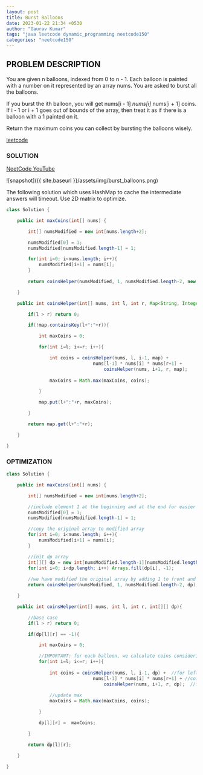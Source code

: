 ```yaml
---
layout: post
title: Burst Balloons
date: 2023-01-22 21:34 +0530
author: "Gaurav Kumar"
tags: "java leetcode dynamic_programming neetcode150"
categories: "neetcode150"
---
```


## PROBLEM DESCRIPTION

You are given n balloons, indexed from 0 to n - 1. Each balloon is painted with a number on it represented by an array nums. You are asked to burst all the balloons.

If you burst the ith balloon, you will get nums[i - 1] *nums[i]* nums[i + 1] coins. If i - 1 or i + 1 goes out of bounds of the array, then treat it as if there is a balloon with a 1 painted on it.

Return the maximum coins you can collect by bursting the balloons wisely.

[leetcode](https://leetcode.com/problems/burst-balloons/)

### SOLUTION

[NeetCode YouTube](https://www.youtube.com/watch?v=VFskby7lUbw)

![snapshot]({{ site.baseurl }}/assets/img/burst_balloons.png)

The following solution which uses HashMap to cache the intermediate answers will timeout. Use 2D matrix to optimize.

```java
class Solution {

    public int maxCoins(int[] nums) {

        int[] numsModified = new int[nums.length+2];

        numsModified[0] = 1;
        numsModified[numsModified.length-1] = 1;

        for(int i=0; i<nums.length; i++){
            numsModified[i+1] = nums[i];
        }
        
        return coinsHelper(numsModified, 1, numsModified.length-2, new HashMap<String, Integer>());

    }

    public int coinsHelper(int[] nums, int l, int r, Map<String, Integer> map){

        if(l > r) return 0;

        if(!map.containsKey(l+":"+r)){

            int maxCoins = 0;

            for(int i=l; i<=r; i++){

                int coins = coinsHelper(nums, l, i-1, map) +  
                                nums[l-1] * nums[i] * nums[r+1] + 
                                    coinsHelper(nums, i+1, r, map);
                
                maxCoins = Math.max(maxCoins, coins);

            }

            map.put(l+":"+r, maxCoins);

        }

        return map.get(l+":"+r);

    }

}
```

### OPTIMIZATION

```java
class Solution {

    public int maxCoins(int[] nums) {

        int[] numsModified = new int[nums.length+2];

        //include element 1 at the beginning and at the end for easier calculation
        numsModified[0] = 1;
        numsModified[numsModified.length-1] = 1;

        //copy the original array to modified array
        for(int i=0; i<nums.length; i++){
            numsModified[i+1] = nums[i];
        }

        //init dp array
        int[][] dp = new int[numsModified.length-1][numsModified.length-1];
        for(int i=0; i<dp.length; i++) Arrays.fill(dp[i], -1);
        
        //we have modified the original array by adding 1 to front and back, so we need to take Left as 1 and Right as length-2 in the modifed array
        return coinsHelper(numsModified, 1, numsModified.length-2, dp);

    }

    public int coinsHelper(int[] nums, int l, int r, int[][] dp){

        //base case
        if(l > r) return 0;

        if(dp[l][r] == -1){

            int maxCoins = 0;

            //IMPORTANT: for each balloon, we calculate coins considering that it will bursted LAST.
            for(int i=l; i<=r; i++){
                
                int coins = coinsHelper(nums, l, i-1, dp) +  //for left subarray before index i
                                nums[l-1] * nums[i] * nums[r+1] + //coins when we burst current balloon
                                    coinsHelper(nums, i+1, r, dp);  //for right subarray after index i
                
                //update max
                maxCoins = Math.max(maxCoins, coins);

            }

            dp[l][r] =  maxCoins;

        }

        return dp[l][r];

    }

}
```
